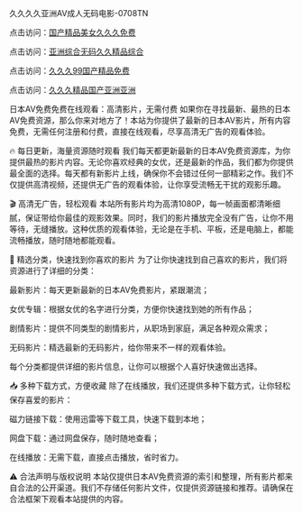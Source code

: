 久久久久亚洲AV成人无码电影-0708TN

点击访问：<a href="https://heiliao2dmwwy.pages.dev">国产精品美女久久久免费</a>

点击访问：<a href="https://heiliaoll4qsx.pages.dev">亚洲综合无码久久精品综合</a>

点击访问：<a href="https://heiliaoxwd5i8.pages.dev">久久久99国产精品免费</a>

点击访问：<a href="https://heiliaowt0d7p.pages.dev">久久久精品国产亚洲亚洲</a>

日本AV免费免费在线观看：高清影片，无需付费
如果你在寻找最新、最热的日本AV免费资源，那么你来对地方了！本站为你提供了最新的日本AV影片，所有内容免费，无需任何注册和付费，直接在线观看，尽享高清无广告的观看体验。

🔥 每日更新，海量资源随时观看
我们每天都更新最新的日本AV免费资源库，为你提供最热的影片内容。无论你喜欢经典的女优，还是最新的作品，我们都为你提供最全面的选择。每天都有新影片上线，确保你不会错过任何一部精彩之作。我们不仅提供高清视频，还提供无广告的观看体验，让你享受流畅无干扰的观影乐趣。

🎬 高清无广告，轻松观看
本站所有影片均为高清1080P，每一帧画面都清晰细腻，保证带给你最佳的观影效果。同时，我们的影片播放完全没有广告，让你不用等待，无缝播放。这种优质的观看体验，无论是在手机、平板，还是电脑上，都能流畅播放，随时随地都能观看。

📂 精选分类，快速找到你喜欢的影片
为了让你快速找到自己喜欢的影片，我们将资源进行了详细的分类：

最新影片：每天更新最新的日本AV免费影片，紧跟潮流；

女优专辑：根据女优的名字进行分类，方便你快速找到她的所有作品；

剧情影片：提供不同类型的剧情影片，从职场到家庭，满足各种观众需求；

无码影片：精选最新的无码影片，给你带来不一样的观看体验。

每个分类都提供详细的影片信息，让你可以根据个人喜好快速做出选择。

📥 多种下载方式，方便收藏
除了在线播放，我们还提供多种下载方式，让你轻松保存喜爱的影片：

磁力链接下载：使用迅雷等下载工具，快速下载到本地；

网盘下载：通过网盘保存，随时随地查看；

在线播放：无需下载，直接点击播放，省时省力。

⚠️ 合法声明与版权说明
本站仅提供日本AV免费资源的索引和整理，所有影片都来自合法的公开渠道。我们不存储任何影片文件，仅提供资源链接和推荐。请确保在合法框架下观看本站提供的内容。




<span style="display:none;">[Canonical link] ( ）</span>












